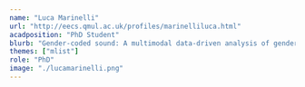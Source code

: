```yaml
---
name: "Luca Marinelli"
url: "http://eecs.qmul.ac.uk/profiles/marinelliluca.html"
acadposition: "PhD Student"
blurb: "Gender-coded sound: A multimodal data-driven analysis of gender encoding strategies in sound and music for advertising"
themes: ["mlist"]
role: "PhD"
image: "./lucamarinelli.png"
---
```

